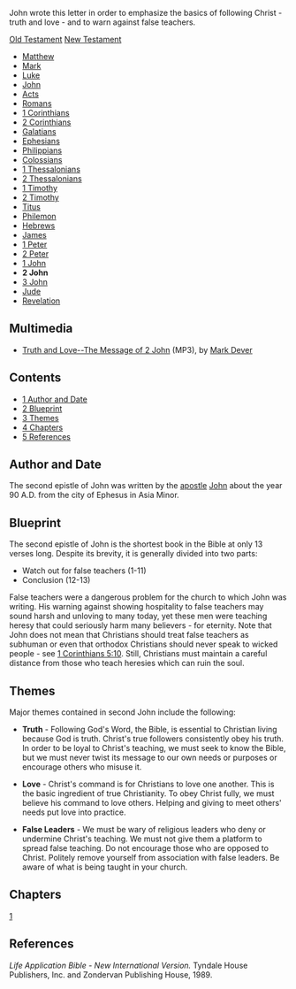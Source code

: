 John wrote this letter in order to emphasize the basics of
following Christ - truth and love - and to warn against false
teachers.

[Old Testament](Old_Testament "Old Testament")
[New Testament](New_Testament "New Testament")
-   [Matthew](Gospel_of_Matthew "Gospel of Matthew")
-   [Mark](Gospel_of_Mark "Gospel of Mark")
-   [Luke](Gospel_of_Luke "Gospel of Luke")
-   [John](Gospel_of_John "Gospel of John")
-   [Acts](Acts_of_the_Apostles "Acts of the Apostles")
-   [Romans](Epistle_to_the_Romans "Epistle to the Romans")
-   [1 Corinthians](First_Epistle_to_the_Corinthians "First Epistle to the Corinthians")
-   [2 Corinthians](Second_Epistle_to_the_Corinthians "Second Epistle to the Corinthians")
-   [Galatians](Epistle_to_the_Galatians "Epistle to the Galatians")
-   [Ephesians](Epistle_to_the_Ephesians "Epistle to the Ephesians")
-   [Philippians](Epistle_to_the_Philippians "Epistle to the Philippians")
-   [Colossians](Epistle_to_the_Colossians "Epistle to the Colossians")
-   [1 Thessalonians](First_Epistle_to_the_Thessalonians "First Epistle to the Thessalonians")
-   [2 Thessalonians](Second_Epistle_to_the_Thessalonians "Second Epistle to the Thessalonians")
-   [1 Timothy](First_Epistle_to_Timothy "First Epistle to Timothy")
-   [2 Timothy](Second_Epistle_to_Timothy "Second Epistle to Timothy")
-   [Titus](Epistle_to_Titus "Epistle to Titus")
-   [Philemon](Epistle_to_Philemon "Epistle to Philemon")
-   [Hebrews](Epistle_to_the_Hebrews "Epistle to the Hebrews")
-   [James](Epistle_of_James "Epistle of James")
-   [1 Peter](First_Epistle_of_Peter "First Epistle of Peter")
-   [2 Peter](Second_Epistle_of_Peter "Second Epistle of Peter")
-   [1 John](First_Epistle_of_John "First Epistle of John")
-   **2 John**
-   [3 John](Third_Epistle_of_John "Third Epistle of John")
-   [Jude](Epistle_of_Jude "Epistle of Jude")
-   [Revelation](Book_of_Revelation "Book of Revelation")

## Multimedia

-   [Truth and Love--The Message of 2 John](http://dl.salemweb.net/?mg=1B292631-E094-43E9-8171-149A20380C12)
    (MP3), by [Mark Dever](Mark_Dever "Mark Dever")

## Contents

-   [1 Author and Date](#Author_and_Date)
-   [2 Blueprint](#Blueprint)
-   [3 Themes](#Themes)
-   [4 Chapters](#Chapters)
-   [5 References](#References)

## Author and Date

The second epistle of John was written by the
[apostle](Apostle "Apostle") [John](John "John") about the year 90
A.D. from the city of Ephesus in Asia Minor.



## Blueprint

The second epistle of John is the shortest book in the Bible at
only 13 verses long. Despite its brevity, it is generally divided
into two parts:

-   Watch out for false teachers (1-11)
-   Conclusion (12-13)

False teachers were a dangerous problem for the church to which
John was writing. His warning against showing hospitality to false
teachers may sound harsh and unloving to many today, yet these men
were teaching heresy that could seriously harm many believers - for
eternity. Note that John does not mean that Christians should treat
false teachers as subhuman or even that orthodox Christians should
never speak to wicked people - see
[1 Corinthians 5:10](1_Corinthians_5 "1 Corinthians 5"). Still,
Christians must maintain a careful distance from those who teach
heresies which can ruin the soul.

## Themes

Major themes contained in second John include the following:

-   **Truth** - Following God's Word, the Bible, is essential to
    Christian living because God is truth. Christ's true followers
    consistently obey his truth. In order to be loyal to Christ's
    teaching, we must seek to know the Bible, but we must never twist
    its message to our own needs or purposes or encourage others who
    misuse it.

-   **Love** - Christ's command is for Christians to love one
    another. This is the basic ingredient of true Christianity. To obey
    Christ fully, we must believe his command to love others. Helping
    and giving to meet others' needs put love into practice.

-   **False Leaders** - We must be wary of religious leaders who
    deny or undermine Christ's teaching. We must not give them a
    platform to spread false teaching. Do not encourage those who are
    opposed to Christ. Politely remove yourself from association with
    false leaders. Be aware of what is being taught in your church.

## Chapters

[1](index.php?title=2_John_1&action=edit&redlink=1 "2 John 1 (page does not exist)")



## References

*Life Application Bible - New International Version.* Tyndale House
Publishers, Inc. and Zondervan Publishing House, 1989.



